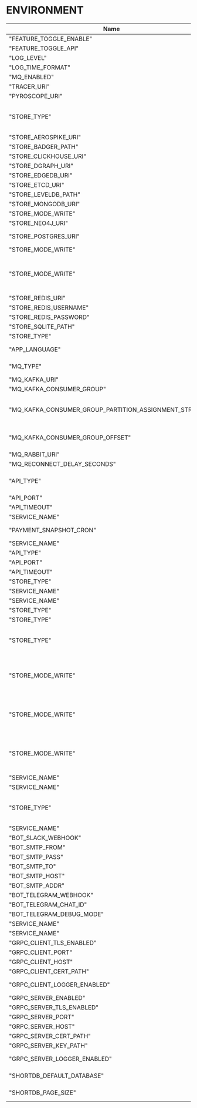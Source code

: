 <!---
File generated by cli. DO NOT EDIT.
-->

# ENVIRONMENT

| Name                                                    | Default Value                                                          | Description                                                                             |
|---------------------------------------------------------|------------------------------------------------------------------------|-----------------------------------------------------------------------------------------|
| "FEATURE_TOGGLE_ENABLE"                                 | false                                                                  |                                                                                         |
| "FEATURE_TOGGLE_API"                                    | http://localhost:4242/api/                                             |                                                                                         |
| "LOG_LEVEL"                                             | logger.INFO_LEVEL                                                      |                                                                                         |
| "LOG_TIME_FORMAT"                                       | time.RFC3339Nano                                                       |                                                                                         |
| "MQ_ENABLED"                                            | false                                                                  | Enabled MQ                                                                              |
| "TRACER_URI"                                            | localhost:4317                                                         | Tracing addr:host                                                                       |
| "PYROSCOPE_URI"                                         | http://pyroscope.pyroscope:4040                                        | Pyroscope addr:host                                                                     |
| "STORE_TYPE"                                            | ram                                                                    | Select: postgres, mongo, redis, dgraph, sqlite, leveldb, badger, neo4j, ram             |
| "STORE_AEROSPIKE_URI"                                   | tcp://localhost:3000                                                   | Aerospike URI                                                                           |
| "STORE_BADGER_PATH"                                     | /tmp/links.badger                                                      | Badger path to file                                                                     |
| "STORE_CLICKHOUSE_URI"                                  | clickhouse://localhost:9000/default?sslmode=disable                    | Clickhouse URI                                                                          |
| "STORE_DGRAPH_URI"                                      | localhost:9080                                                         | DGRAPH URI                                                                              |
| "STORE_EDGEDB_URI"                                      | edgedb://localhost:5656                                                | EdgeDB URI                                                                              |
| "STORE_ETCD_URI"                                        | localhost:2379                                                         | ETCD URI                                                                                |
| "STORE_LEVELDB_PATH"                                    | /tmp/links.db                                                          | LevelDB path to file                                                                    |
| "STORE_MONGODB_URI"                                     | mongodb://shortlink:password@localhost:27017/shortlink                 | MongoDB URI                                                                             |
| "STORE_MODE_WRITE"                                      | storeOptions.MODE_SINGLE_WRITE                                         | mode write to db                                                                        |
| "STORE_NEO4J_URI"                                       | neo4j://localhost:7687                                                 | NEO4J URI                                                                               |
| "STORE_POSTGRES_URI"                                    | postgres://postgres:shortlink@localhost:5432/shortlink?sslmode=disable | Postgres URI                                                                            |
| "STORE_MODE_WRITE"                                      | options.MODE_SINGLE_WRITE                                              | mode write to db                                                                        |
| "STORE_MODE_WRITE"                                      | options.MODE_SINGLE_WRITE                                              | mode write to db. Select: 0 (MODE_SINGLE_WRITE), 1 (MODE_BATCH_WRITE)                   |
| "STORE_REDIS_URI"                                       | localhost:6379                                                         | Redis Hosts                                                                             |
| "STORE_REDIS_USERNAME"                                  |                                                                        | Redis Username                                                                          |
| "STORE_REDIS_PASSWORD"                                  |                                                                        | Redis Password                                                                          |
| "STORE_SQLITE_PATH"                                     | /tmp/links.sqlite                                                      | SQLite URI                                                                              |
| "STORE_TYPE"                                            | ram                                                                    | Select: postgres                                                                        |
| "APP_LANGUAGE"                                          | en-gb                                                                  | Select: en-gb, de-DE, fr-CH                                                             |
| "MQ_TYPE"                                               | rabbitmq                                                               | Select: kafka, rabbitmq, nats, redis                                                    |
| "MQ_KAFKA_URI"                                          | localhost:9092                                                         | Kafka URI                                                                               |
| "MQ_KAFKA_CONSUMER_GROUP"                               |                                                                        | Kafka consumer group                                                                    |
| "MQ_KAFKA_CONSUMER_GROUP_PARTITION_ASSIGNMENT_STRATEGY" | sarama.RangeBalanceStrategyName                                        | Consumer group partition assignment strategy (range, roundrobin, sticky)                |
| "MQ_KAFKA_CONSUMER_GROUP_OFFSET"                        | sarama.OffsetNewest                                                    | Kafka consumer consume initial offset from oldest                                       |
| "MQ_RABBIT_URI"                                         | amqp://localhost:5672                                                  | RabbitMQ URI                                                                            |
| "MQ_RECONNECT_DELAY_SECONDS"                            | 3                                                                      | nolint:gomnd                                                                            |
| "API_TYPE"                                              | http-chi                                                               | Select: http-chi, gRPC-web, graphql, cloudevents                                        |
| "API_PORT"                                              | 7070                                                                   | nolint:gomnd                                                                            |
| "API_TIMEOUT"                                           | 60s                                                                    |                                                                                         |
| "SERVICE_NAME"                                          | shortlink-api                                                          |                                                                                         |
| "PAYMENT_SNAPSHOT_CRON"                                 | * * * * *                                                              | check snapshot by timeout                                                               |
| "SERVICE_NAME"                                          | shortlink-billing                                                      |                                                                                         |
| "API_TYPE"                                              | http-chi                                                               | Select: http-chi                                                                        |
| "API_PORT"                                              | 7070                                                                   | nolint:gomnd                                                                            |
| "API_TIMEOUT"                                           | 60s                                                                    |                                                                                         |
| "STORE_TYPE"                                            | postgres                                                               | Select: postgres                                                                        |
| "SERVICE_NAME"                                          | shortlink-csi                                                          |                                                                                         |
| "SERVICE_NAME"                                          | shortlink-link                                                         |                                                                                         |
| "STORE_TYPE"                                            | postgres                                                               | Select: postgres                                                                        |
| "STORE_TYPE"                                            | postgres                                                               | Select: postgres                                                                        |
| "STORE_TYPE"                                            | ram                                                                    | Select: postgres, mongo, redis, dgraph, sqlite, leveldb, badger, ram                    |
| "STORE_MODE_WRITE"                                      | options.MODE_SINGLE_WRITE                                              | mode write to db. Select: 0 (MODE_SINGLE_WRITE), 1 (MODE_BATCH_WRITE)                   |
| "STORE_MODE_WRITE"                                      | options.MODE_SINGLE_WRITE                                              | mode write to db. Select: 0 (MODE_SINGLE_WRITE), 1 (MODE_BATCH_WRITE)                   |
| "STORE_MODE_WRITE"                                      | options.MODE_SINGLE_WRITE                                              | mode write to db. Select: 0 (MODE_SINGLE_WRITE), 1 (MODE_BATCH_WRITE)                   |
| "SERVICE_NAME"                                          | shortlink-logger                                                       |                                                                                         |
| "SERVICE_NAME"                                          | shortlink-metadata                                                     |                                                                                         |
| "STORE_TYPE"                                            | ram                                                                    | Select: postgres, mongo, redis, dgraph, sqlite, leveldb, badger, ram, scylla, cassandra |
| "SERVICE_NAME"                                          | shortlink-notify                                                       |                                                                                         |
| "BOT_SLACK_WEBHOOK"                                     | YOUR_WEBHOOK_URL_HERE                                                  | Your webhook URL                                                                        |
| "BOT_SMTP_FROM"                                         | example@site.com                                                       |                                                                                         |
| "BOT_SMTP_PASS"                                         | YOUR_PASSWORD                                                          |                                                                                         |
| "BOT_SMTP_TO"                                           | EMAIL_USER                                                             |                                                                                         |
| "BOT_SMTP_HOST"                                         | smtp.gmail.com                                                         |                                                                                         |
| "BOT_SMTP_ADDR"                                         | smtp.gmail.com:587                                                     |                                                                                         |
| "BOT_TELEGRAM_WEBHOOK"                                  | YOUR_WEBHOOK_URL_HERE                                                  | Your webhook URL                                                                        |
| "BOT_TELEGRAM_CHAT_ID"                                  |                                                                        | Your chat ID                                                                            |
| "BOT_TELEGRAM_DEBUG_MODE"                               | false                                                                  | Debug mode                                                                              |
| "SERVICE_NAME"                                          | shortlink-cli                                                          |                                                                                         |
| "SERVICE_NAME"                                          | shortlink-wallet                                                       |                                                                                         |
| "GRPC_CLIENT_TLS_ENABLED"                               | false                                                                  | gRPC tls                                                                                |
| "GRPC_CLIENT_PORT"                                      | 50051                                                                  | gRPC port                                                                               |
| "GRPC_CLIENT_HOST"                                      | 0.0.0.0                                                                | gRPC host                                                                               |
| "GRPC_CLIENT_CERT_PATH"                                 | ops/cert/intermediate_ca.pem                                           | gRPC client cert                                                                        |
| "GRPC_CLIENT_LOGGER_ENABLED"                            | true                                                                   | Enable logging for gRPC-client                                                          |
| "GRPC_SERVER_ENABLED"                                   | true                                                                   | gRPC server enable                                                                      |
| "GRPC_SERVER_TLS_ENABLED"                               | false                                                                  | gRPC tls                                                                                |
| "GRPC_SERVER_PORT"                                      | 50051                                                                  | gRPC port                                                                               |
| "GRPC_SERVER_HOST"                                      | 0.0.0.0                                                                | gRPC host                                                                               |
| "GRPC_SERVER_CERT_PATH"                                 | ops/cert/shortlink-server.pem                                          | gRPC server cert                                                                        |
| "GRPC_SERVER_KEY_PATH"                                  | ops/cert/shortlink-server-key.pem                                      | gRPC server key                                                                         |
| "GRPC_SERVER_LOGGER_ENABLED"                            | true                                                                   | Enable logging for gRPC-client                                                          |
| "SHORTDB_DEFAULT_DATABASE"                              | public                                                                 | ShortDB default database                                                                |
| "SHORTDB_PAGE_SIZE"                                     |                                                                        | ShortDB default page of size                                                            |
